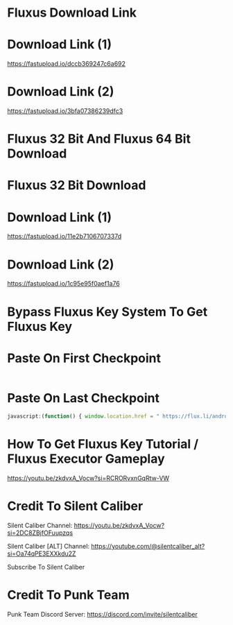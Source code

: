 # Fluxus Download Link


# Download Link (1)
https://fastupload.io/dccb369247c6a692

# Download Link (2)
https://fastupload.io/3bfa07386239dfc3

# Fluxus 32 Bit And Fluxus 64 Bit Download

# Fluxus 32 Bit Download

# Download Link (1)
https://fastupload.io/11e2b7106707337d

# Download Link (2)
https://fastupload.io/1c95e95f0aef1a76

# Bypass Fluxus Key System To Get Fluxus Key

# Paste On First Checkpoint
```Javascript

```
# Paste On Last Checkpoint
```Javascript
javascript:(function() { window.location.href = " https://flux.li/android/external/main.php"; })();
```
# How To Get Fluxus Key Tutorial / Fluxus Executor Gameplay
https://youtu.be/zkdvxA_Vocw?si=RCRORvxnGqRtw-VW
 
# Credit To Silent Caliber
Silent Caliber Channel:
https://youtu.be/zkdvxA_Vocw?si=2DC8ZBjfOFuupzqs

Silent Caliber [ALT] Channel:
https://youtube.com/@silentcaliber_alt?si=Oa74qPE3EXXkdu2Z

Subscribe To Silent Caliber

# Credit To Punk Team
Punk Team Discord Server:
https://discord.com/invite/silentcaliber
